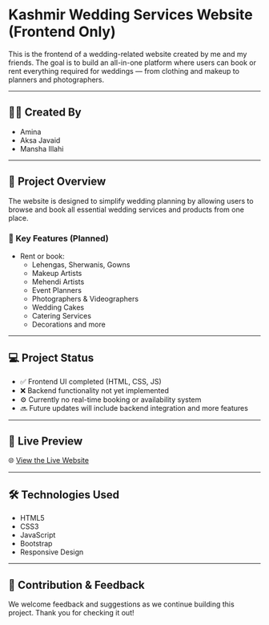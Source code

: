 # Kashmir Wedding Services Website (Frontend Only)

This is the frontend of a wedding-related website created by me and my friends. The goal is to build an all-in-one platform where users can book or rent everything required for weddings — from clothing and makeup to planners and photographers.

---

## 👩‍💻 Created By

- Amina  
- Aksa Javaid  
- Mansha Illahi

---

## 📌 Project Overview

The website is designed to simplify wedding planning by allowing users to browse and book all essential wedding services and products from one place.

### 🎯 Key Features (Planned)

- Rent or book:
  - Lehengas, Sherwanis, Gowns
  - Makeup Artists
  - Mehendi Artists
  - Event Planners
  - Photographers & Videographers
  - Wedding Cakes
  - Catering Services
  - Decorations and more

---

## 💻 Project Status

- ✅ Frontend UI completed (HTML, CSS, JS)
- ❌ Backend functionality not yet implemented
- ⚙️ Currently no real-time booking or availability system
- 🔜 Future updates will include backend integration and more features

---

## 🔗 Live Preview

🌐 [View the Live Website](https://kashmir-wedding-website.netlify.app/)

---

## 🛠 Technologies Used

- HTML5  
- CSS3  
- JavaScript  
- Bootstrap   
- Responsive Design

---

## 🙌 Contribution & Feedback

We welcome feedback and suggestions as we continue building this project. Thank you for checking it out!
